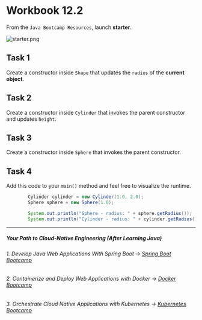 # Workbook 12.2

From the `Java Bootcamp Resources`, launch **starter**.

![starter.png](https://img-c.udemycdn.com/redactor/raw/article_lecture/2025-01-03_18-51-08-03692470427bec5370be2f17c37199e7.png)

## Task 1

Create a constructor inside `Shape` that updates the `radius` of the **current object**.


## Task 2

Create a constructor inside `Cylinder` that invokes the parent constructor and updates `height`.

## Task 3

Create a constructor inside `Sphere` that invokes the parent constructor.

## Task 4

Add this code to your `main()` method and feel free to visualize the runtime.


```java
        Cylinder cylinder = new Cylinder(1.0, 2.0);
        Sphere sphere = new Sphere(1.0);

        System.out.println("Sphere - radius: " + sphere.getRadius());
        System.out.println("Cylinder - radius: " + cylinder.getRadius() + " height " + cylinder.getHeight());
```
----------

##### Your Path to Cloud-Native Engineering (After Learning Java)
###### 1. Develop Java Web Applications With Spring Boot → [Spring Boot Bootcamp](https://www.udemy.com/course/the-complete-spring-boot-development-bootcamp/?couponCode=SPRING_BOOTCAMP)
###### 2. Containerize and Deploy Web Applications with Docker → [Docker Bootcamp](https://www.udemy.com/course/docker-bootcamp-conquer-docker-with-real-world-projects/?couponCode=DOCKER_BOOTCAMP)
###### 3. Orchestrate Cloud Native Applications with Kubernetes → [Kubernetes Bootcamp](https://kubernetestraining.io/)